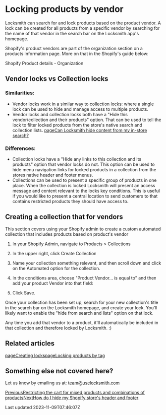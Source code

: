 # Locking products by vendor

Locksmith can search for and lock products based on the product vendor. A lock can be created for all products from a specific vendor by searching for the name of that vendor in the search bar on the Locksmith app's homepage.

Shopify's product vendors are part of the organization section on a products information page. More on that in the Shopify's guide below:

Shopify Product details - Organization

## Vendor locks vs Collection locks

### Similarities:

- Vendor locks work in a similar way to collection locks: where a single lock can be used to hide and manage access to multiple products.
- Vendor locks and collection locks both have a "Hide this vendor/collection and their products" option. That can be used to tell the lock to filter locked products from the store's native search and collection lists.
[pageCan Locksmith hide content from my in-store search?](/faqs/can-locksmith-hide-content-from-my-in-store-search)
### Differences:

- Collection locks have a "Hide any links to this collection and its products" option that vendor locks do not. This option can be used to hide menu navigation links for locked products in a collection from the stores native header and footer menus.
- Collections can be used to present a specific group of products in one place. When the collection is locked Locksmith will present an access message and content relevant to the locks key conditions. This is useful if you would like to present a central location to send customers to that contains restricted products they should have access to.

## Creating a collection that for vendors

This section covers using your Shopify admin to create a custom automated collection that includes products based on product's vendor

1. In your Shopify Admin, navigate to Products \> Collections
2. In the upper right, click Create Collection
3. Name your collection something relevant, and then scroll down and click on the Automated option for the collection.
4. In the conditions area, choose "Product Vendor... is equal to" and then add your product Vendor into that field:

1. Click Save.

Once your collection has been set up, search for your new collection's title in the search bar on the Locksmith homepage, and create your lock. You'll likely want to enable the "hide from search and lists" option on that lock.

Any time you add that vendor to a product, it'll automatically be included in that collection and therefore locked by Locksmith. :)

## Related articles
[pageCreating locks](/basics/creating-locks)[pageLocking products by tag](/tutorials/more/locking-products-by-tag)
## Something else not covered here?

Let us know by emailing us at: team@uselocksmith.com

[PreviousRestricting the cart for mixed products and combinations of products](/tutorials/more/restricting-the-cart-for-mixed-products-and-combinations-of-products)[NextHow do I hide my Shopify store's header and footer](/tutorials/more/how-do-i-hide-my-shopify-stores-header-and-footer)

Last updated 2023-11-09T07:46:07Z